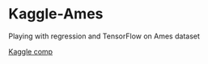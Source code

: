 # Kaggle-Ames
Playing with regression and TensorFlow on Ames dataset

<a href='https://www.kaggle.com/c/house-prices-advanced-regression-techniques/data'>Kaggle comp</a>
